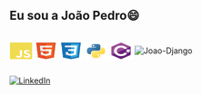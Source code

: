 ## Eu sou a João Pedro😄


<div style="display: inline_block"><br>
  <img align="center" alt="Rafa-Js" height="30" width="40" src="https://raw.githubusercontent.com/devicons/devicon/master/icons/javascript/javascript-plain.svg">
  <img align="center" alt="Rafa-HTML" height="30" width="40" src="https://raw.githubusercontent.com/devicons/devicon/master/icons/html5/html5-original.svg">
  <img align="center" alt="Rafa-CSS" height="30" width="40" src="https://raw.githubusercontent.com/devicons/devicon/master/icons/css3/css3-original.svg">
  <img align="center" alt="Rafa-Python" height="30" width="40" src="https://raw.githubusercontent.com/devicons/devicon/master/icons/python/python-original.svg">
  <img align="center" alt="Rafa-Csharp" height="30" width="40" src="https://raw.githubusercontent.com/devicons/devicon/master/icons/csharp/csharp-original.svg">
  <img align="center" alt="Joao-Django" height="30" width="40" src="https://cdn.jsdelivr.net/gh/devicons/devicon/icons/django/django-plain.svg">
</div>
  
  ##
 
<div>
  <a href="https://www.linkedin.com/in/jo%C3%A3o-pedro-b53a38185" target="_blank">
    <img src="https://img.shields.io/badge/LinkedIn-0e76a8?style=for-the-badge&logo=linkedin&logoColor=white" alt="LinkedIn">
  </a>
</div>

